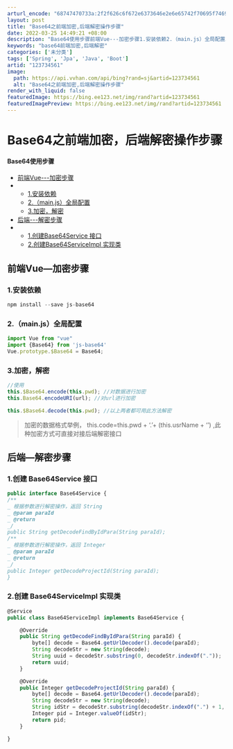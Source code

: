 ```yaml
---
arturl_encode: "68747470733a:2f2f626c6f672e6373646e2e6e65742f70695f74696765722f:61727469636c652f64657461696c732f313233373334353631"
layout: post
title: "Base64之前端加密,后端解密操作步骤"
date: 2022-03-25 14:49:21 +08:00
description: "Base64使用步骤前端Vue---加密步骤1.安装依赖2.（main.js）全局配置3.加密，解密"
keywords: "base64前端加密,后端解密"
categories: ['未分类']
tags: ['Spring', 'Jpa', 'Java', 'Boot']
artid: "123734561"
image:
  path: https://api.vvhan.com/api/bing?rand=sj&artid=123734561
  alt: "Base64之前端加密,后端解密操作步骤"
render_with_liquid: false
featuredImage: https://bing.ee123.net/img/rand?artid=123734561
featuredImagePreview: https://bing.ee123.net/img/rand?artid=123734561
---
```


# Base64之前端加密，后端解密操作步骤

#### Base64使用步骤

* [前端Vue---加密步骤](#Vue_1)
* + [1.安装依赖](#1_2)
  + [2.（main.js）全局配置](#2mainjs_6)
  + [3.加密，解密](#3_12)
* [后端---解密步骤](#_21)
* + [1.创建Base64Service 接口](#1Base64Service__22)
  + [2.创建Base64ServiceImpl 实现类](#2Base64ServiceImpl__40)

## 前端Vue—加密步骤

### 1.安装依赖

```javascript
npm install --save js-base64

```

### 2.（main.js）全局配置

```javascript
import Vue from "vue"
import {Base64} from 'js-base64'
Vue.prototype.$Base64 = Base64;

```

### 3.加密，解密

```javascript
//使用
this.$Base64.encode(this.pwd); //对数据进行加密
this.Base64.encodeURI(url); //对url进行加密

this.$Base64.decode(this.pwd); //以上两者都可用此方法解密

```

> 加密的数据格式举例，
> this.code=this.pwd + ‘.’+ (this.usrName + ‘’)
> ,此种加密方式可直接对接后端解密接口

## 后端—解密步骤

### 1.创建 Base64Service 接口

```javascript
public interface Base64Service {
/**
_ 根据参数进行解密操作，返回 String
_ @param paraId
_ @return
_/
public String getDecodeFindByIdPara(String paraId);
/**
_ 根据参数进行解密操作，返回 Integer
_ @param paraId
_ @return
_/
public Integer getDecodeProjectId(String paraId);
}

```

### 2.创建 Base64ServiceImpl 实现类

```javascript
@Service
public class Base64ServiceImpl implements Base64Service {

    @Override
    public String getDecodeFindByIdPara(String paraId) {
    	byte[] decode = Base64.getUrlDecoder().decode(paraId);
    	String decodeStr = new String(decode);
    	String uuid = decodeStr.substring(0, decodeStr.indexOf("."));
    	return uuid;
    }

    @Override
    public Integer getDecodeProjectId(String paraId) {
    	byte[] decode = Base64.getUrlDecoder().decode(paraId);
    	String decodeStr = new String(decode);
    	String idStr = decodeStr.substring(decodeStr.indexOf(".") + 1, decodeStr.lastIndexOf("."));
    	Integer pid = Integer.valueOf(idStr);
    	return pid;
    }

}

```